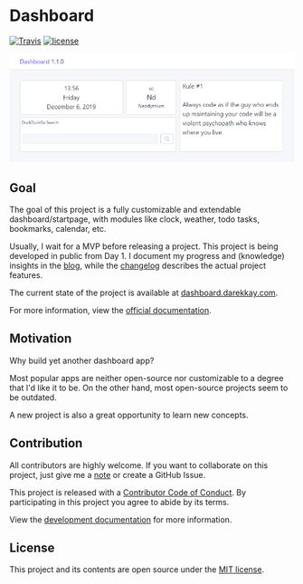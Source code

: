 # Dashboard

[![Travis](https://img.shields.io/travis/com/darekkay/dashboard.svg?style=flat-square)](https://travis-ci.com/darekkay/dashboard) [![license](https://img.shields.io/badge/license-MIT-green.svg?style=flat-square)](https://github.com/darekkay/dashboard/blob/master/LICENSE)

![](docs/assets/img/1.1.0.png)

## Goal

The goal of this project is a fully customizable and extendable dashboard/startpage, with modules like clock, weather, todo tasks, bookmarks, calendar, etc.

Usually, I wait for a MVP before releasing a project. This project is being developed in public from Day 1. I document my progress and (knowledge) insights in the [blog](https://dashboard.darekkay.com/docs/blog/), while the [changelog](https://dashboard.darekkay.com/docs/changelog/) describes the actual project features.

The current state of the project is available at [dashboard.darekkay.com](https://dashboard.darekkay.com).

For more information, view the [official documentation](https://dashboard.darekkay.com/docs/).

## Motivation

Why build yet another dashboard app?

Most popular apps are neither open-source nor customizable to a degree that I'd like it to be. On the other hand, most open-source projects seem to be outdated.

A new project is also a great opportunity to learn new concepts.

## Contribution

All contributors are highly welcome. If you want to collaborate on this project, just give me a [note](mailto:hello@darekkay.com) or create a GitHub Issue.

This project is released with a [Contributor Code of Conduct](CODE_OF_CONDUCT.md). By participating in this project you agree to abide by its terms.

View the [development documentation](https://dashboard.darekkay.com/docs/development/) for more information.

## License

This project and its contents are open source under the [MIT license](LICENSE).

